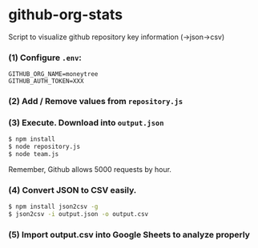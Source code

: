 # github-org-stats
Script to visualize github repository key information (->json->csv)


### (1) Configure `.env`:
```text
GITHUB_ORG_NAME=moneytree
GITHUB_AUTH_TOKEN=XXX
```

### (2) Add / Remove values from `repository.js`

### (3) Execute. Download into `output.json`
```bash
$ npm install
$ node repository.js
$ node team.js
```

Remember, Github allows 5000 requests by hour.

### (4) Convert JSON to CSV easily.
```bash 
$ npm install json2csv -g
$ json2csv -i output.json -o output.csv
```

### (5) Import output.csv into Google Sheets to analyze properly
